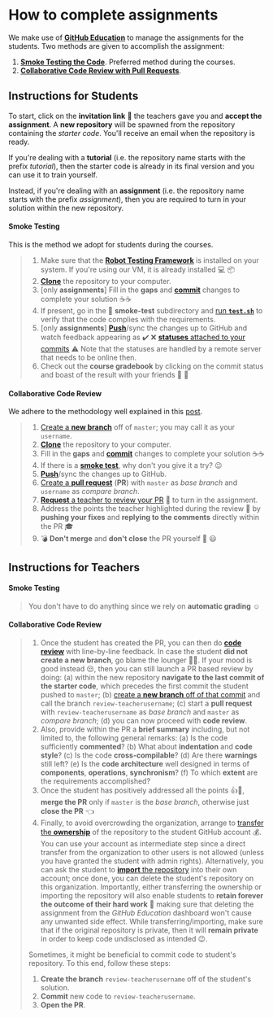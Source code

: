 # How to complete assignments

We make use of [**GitHub Education**](https://education.github.com) to manage the assignments for the students.
Two methods are given to accomplish the assignment:

1. [**Smoke Testing the Code**](https://en.wikipedia.org/wiki/Smoke_testing_(software)). Preferred method during the courses.
2. [**Collaborative Code Review with Pull Requests**](https://help.github.com/articles/about-pull-requests).

## Instructions for **Students**

To start, click on the **invitation link** 🔘 the teachers gave you and **accept the assignment**. A **new repository** will be spawned from the repository containing the _starter code_. You'll receive an email when the repository is ready.

If you're dealing with a **tutorial** (i.e. the repository name starts with the prefix _tutorial_), then the starter code is already in its final version and you can use it to train yourself.

Instead, if you're dealing with an **assignment** (i.e. the repository name starts with the prefix _assignment_), then you are required to turn in your solution within the new repository.

#### Smoke Testing

This is the method we adopt for students during the courses.

>1. Make sure that the [**Robot Testing Framework**](https://robotology.github.io/robot-testing/index.html) is installed on your system. If you're using our VM, it is already installed :computer: :package:
>1. [**Clone**](https://help.github.com/articles/cloning-a-repository) the repository to your computer.
>1. [only **assignments**] Fill in the **gaps** and [**commit**](https://git-scm.com/docs/git-commit) changes to complete your solution ☕️☕️
>1. If present, go in the :smoking: **smoke-test** subdirectory and [run **`test.sh`**](../instructions/how-to-run-smoke-tests.md) to verify that the code complies with the requirements. 
>1. [only **assignments**] [**Push**](https://help.github.com/articles/pushing-to-a-remote)/sync the changes up to GitHub and watch feedback appearing as :heavy_check_mark: :x: [**statuses** attached to your commits](https://github.com/blog/1227-commit-status-api) :warning: Note that the statuses are handled by a remote server that needs to be online then.
>1. Check out the **course gradebook** by clicking on the commit status and boast of the result with your friends :triumph: :clap:

#### Collaborative Code Review

We adhere to the methodology well explained in this [post](https://blog.github.com/2018-05-29-pull-requests-in-the-classroom).

>1. [Create a **new branch**](https://help.github.com/articles/creating-and-deleting-branches-within-your-repository/) off of `master`; you may call it as your `username`.
>1. [**Clone**](https://help.github.com/articles/cloning-a-repository) the repository to your computer.
>1. Fill in the **gaps** and [**commit**](https://git-scm.com/docs/git-commit) changes to complete your solution ☕️☕️
>1. If there is a [**smoke test**](#smoke-testing), why don't you give it a try? :wink:
>1. [**Push**](https://help.github.com/articles/pushing-to-a-remote)/sync the changes up to GitHub.
>1. [Create a **pull request**](https://help.github.com/articles/creating-a-pull-request) (**PR**) with `master` as _base branch_ and `username` as _compare branch_.
>1. [**Request** a teacher to review your PR](https://help.github.com/articles/requesting-a-pull-request-review) :wave: to turn in the assignment.
>1. Address the points the teacher highlighted during the review 📝 by **pushing your fixes** and **replying to the comments** directly within the PR 🎓
>1. 💣 **Don't merge** and **don't close** the PR yourself 🔫 :smiley:

## Instructions for **Teachers**

#### Smoke Testing

>You don't have to do anything since we rely on **automatic grading** :relaxed:

#### Collaborative Code Review

>1. Once the student has created the PR, you can then do [**code review**](https://help.github.com/articles/about-pull-request-reviews) with line-by-line feedback. In case the student **did not create a new branch**, go blame the lounger 🔨😏. If your mood is good instead 😒, then you can still launch a PR based review by doing: (a) within the new repository **navigate to the last commit of the starter code**, which precedes the first commit the student pushed to `master`; (b) [create a **new branch** off of that commit](https://github.com/blog/1377-create-and-delete-branches) and call the branch `review-teacherusername`; (c) start a **pull request** with `review-teacherusername` as _base branch_ and `master` as _compare branch_; (d) you can now proceed with **code review**.
>1. Also, provide within the PR a **brief summary** including, but not limited to, the following general remarks: (a) Is the code sufficiently **commented**? (b) What about **indentation** and **code style**? (c) Is the code **cross-compilable**? (d) Are there **warnings** still left? (e) Is the **code architecture** well designed in terms of **components**, **operations**, **synchronism**? (f) To which **extent** are the requirements accomplished?
>1. Once the student has positively addressed all the points 👍🎉, **merge the PR** only if `master` is the _base branch_, otherwise just **close the PR** 👈
>1. Finally, to avoid overcrowding the organization, arrange to [transfer the **ownership**](https://help.github.com/articles/transferring-a-repository-owned-by-your-organization) of the repository to the student GitHub account 💰. You can use your account as intermediate step since a direct transfer from the organization to other users is not allowed (unless you have granted the student with admin rights). Alternatively, you can ask the student to [**import** the repository](https://help.github.com/articles/importing-a-repository-with-github-importer) into their own account; once done, you can delete the student's repository on this organization. Importantly, either transferring the ownership or importing the repository will also enable students to **retain forever the outcome of their hard work** :muscle: making sure that deleting the assignment from the _GitHub Education_ dashboard won't cause any unwanted side effect. While transferring/importing, make sure that if the original repository is private, then it will **remain private** in order to keep code undisclosed as intended :wink:.
>
>
>Sometimes, it might be beneficial to commit code to student's repository. To this end, follow these steps:
>
>1. **Create the branch** `review-teacherusername` off of the student's solution.
>1. **Commit** new code to `review-teacherusername`.
>1. **Open the PR**.
